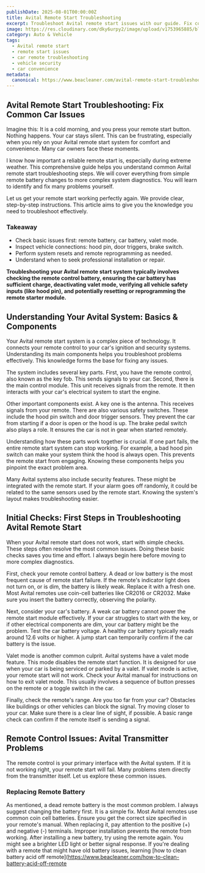```yaml
---
publishDate: 2025-08-01T00:00:00Z
title: Avital Remote Start Troubleshooting
excerpt: Troubleshoot Avital remote start issues with our guide. Fix common problems like dead remotes, valet mode, and system failures. Get your car starting reliably again.
image: https://res.cloudinary.com/dky6urpy2/image/upload/v1753965885/blog_image_1753965884_xjh2oz.webp
category: Auto & Vehicle
tags:
  - Avital remote start
  - remote start issues
  - car remote troubleshooting
  - vehicle security
  - car convenience
metadata:
  canonical: https://www.beacleaner.com/avital-remote-start-troubleshooting
---
```


## Avital Remote Start Troubleshooting: Fix Common Car Issues

Imagine this: It is a cold morning, and you press your remote start button. Nothing happens. Your car stays silent. This can be frustrating, especially when you rely on your Avital remote start system for comfort and convenience. Many car owners face these moments.

I know how important a reliable remote start is, especially during extreme weather. This comprehensive guide helps you understand common Avital remote start troubleshooting steps. We will cover everything from simple remote battery changes to more complex system diagnostics. You will learn to identify and fix many problems yourself.

Let us get your remote start working perfectly again. We provide clear, step-by-step instructions. This article aims to give you the knowledge you need to troubleshoot effectively.

### Takeaway

*   Check basic issues first: remote battery, car battery, valet mode.
*   Inspect vehicle connections: hood pin, door triggers, brake switch.
*   Perform system resets and remote reprogramming as needed.
*   Understand when to seek professional installation or repair.

**Troubleshooting your Avital remote start system typically involves checking the remote control battery, ensuring the car battery has sufficient charge, deactivating valet mode, verifying all vehicle safety inputs (like hood pin), and potentially resetting or reprogramming the remote starter module.**

## Understanding Your Avital System: Basics & Components

Your Avital remote start system is a complex piece of technology. It connects your remote control to your car's ignition and security systems. Understanding its main components helps you troubleshoot problems effectively. This knowledge forms the base for fixing any issues.

The system includes several key parts. First, you have the remote control, also known as the key fob. This sends signals to your car. Second, there is the main control module. This unit receives signals from the remote. It then interacts with your car's electrical system to start the engine.

Other important components exist. A key one is the antenna. This receives signals from your remote. There are also various safety switches. These include the hood pin switch and door trigger sensors. They prevent the car from starting if a door is open or the hood is up. The brake pedal switch also plays a role. It ensures the car is not in gear when started remotely.

Understanding how these parts work together is crucial. If one part fails, the entire remote start system can stop working. For example, a bad hood pin switch can make your system think the hood is always open. This prevents the remote start from engaging. Knowing these components helps you pinpoint the exact problem area.

Many Avital systems also include security features. These might be integrated with the remote start. If your alarm goes off randomly, it could be related to the same sensors used by the remote start. Knowing the system's layout makes troubleshooting easier.

## Initial Checks: First Steps in Troubleshooting Avital Remote Start

When your Avital remote start does not work, start with simple checks. These steps often resolve the most common issues. Doing these basic checks saves you time and effort. I always begin here before moving to more complex diagnostics.

First, check your remote control battery. A dead or low battery is the most frequent cause of remote start failure. If the remote's indicator light does not turn on, or is dim, the battery is likely weak. Replace it with a fresh one. Most Avital remotes use coin-cell batteries like CR2016 or CR2032. Make sure you insert the battery correctly, observing the polarity.

Next, consider your car's battery. A weak car battery cannot power the remote start module effectively. If your car struggles to start with the key, or if other electrical components are dim, your car battery might be the problem. Test the car battery voltage. A healthy car battery typically reads around 12.6 volts or higher. A jump start can temporarily confirm if the car battery is the issue.

Valet mode is another common culprit. Avital systems have a valet mode feature. This mode disables the remote start function. It is designed for use when your car is being serviced or parked by a valet. If valet mode is active, your remote start will not work. Check your Avital manual for instructions on how to exit valet mode. This usually involves a sequence of button presses on the remote or a toggle switch in the car.

Finally, check the remote's range. Are you too far from your car? Obstacles like buildings or other vehicles can block the signal. Try moving closer to your car. Make sure there is a clear line of sight, if possible. A basic range check can confirm if the remote itself is sending a signal.

## Remote Control Issues: Avital Transmitter Problems

The remote control is your primary interface with the Avital system. If it is not working right, your remote start will fail. Many problems stem directly from the transmitter itself. Let us explore these common issues.

### Replacing Remote Battery

As mentioned, a dead remote battery is the most common problem. I always suggest changing the battery first. It is a simple fix. Most Avital remotes use common coin cell batteries. Ensure you get the correct size specified in your remote's manual. When replacing it, pay attention to the positive (+) and negative (-) terminals. Improper installation prevents the remote from working. After installing a new battery, try using the remote again. You might see a brighter LED light or better signal response. If you're dealing with a remote that might have old battery issues, learning [how to clean battery acid off remote](https://www.beacleaner.com/how-to-clean-battery-acid-off-remote